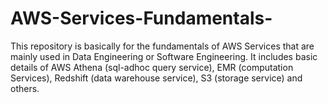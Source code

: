 # AWS-Services-Fundamentals-
This repository is basically for the fundamentals of AWS Services that are mainly used in Data Engineering or Software Engineering. It includes basic details of AWS Athena (sql-adhoc query service), EMR (computation Services), Redshift (data warehouse service), S3 (storage service) and others.
